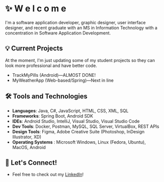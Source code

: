 # ✨️ W e l c o m e 

I'm a software application developer, graphic designer, user interface designer, and recent graduate with an MS in Information Technology with a concentration in Software Application Development.

## 💡 Current Projects

At the moment, I'm just updating some of my student projects so they can look more professional and have better code.
- TrackMyPills (Android)—ALMOST DONE!
- MyWeatherApp (Web-based/Spring)—Next in line

## 🛠 Tools and Technologies
- **Languages**: Java, C#, JavaScript, HTML, CSS, XML, SQL
- **Frameworks**: Spring Boot, Android SDK
- **IDEs**: Android Studio, IntelliJ, Visual Studio, Visual Studio Code
- **Dev Tools**: Docker, Postman, MySQL, SQL Server, VirtualBox, REST APIs
- **Design Tools**: Figma, Adobe Creative Suite (Photoshop, InDesign Illustrator, XD)
- **Operating Systems** : Microsoft Windows, Linux (Fedora, Ubuntu), MacOS, Android

## 🤝 Let's Connect!
- Feel free to check out my [LinkedIn](https://www.linkedin.com/in/ntpinckney)!
